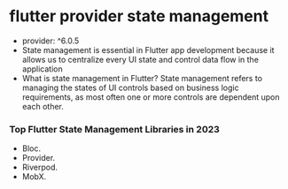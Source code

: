 # flutter provider state management

- provider: ^6.0.5
- State management is essential in Flutter app development because it allows us to centralize every UI state and control data flow in the application
- What is state management in Flutter? State management refers to managing the states of UI controls based on business logic requirements, as most often one or more controls are dependent upon each other. 

### Top Flutter State Management Libraries in 2023
- Bloc.
- Provider.
- Riverpod.
- MobX.